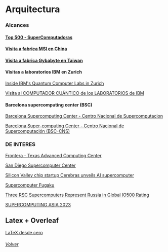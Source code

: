# Arquitectura

### Alcances

#### [Top 500 - SuperComputadoras](https://www.top500.org/lists/top500/2022/11/)

#### [Visita a fabrica MSI en China](https://youtu.be/JXPRB0u2TyA)

#### [Visita a fabrica Gybabyte en Taiwan](https://www.youtube.com/watch?v=U92iacm0SIE)

#### Visitas a laboratorios IBM en Zurich

[Inside IBM's Quantum Computer Labs in Zurich](https://www.youtube.com/watch?v=UNwjk7Ew_hw)

[Visita al COMPUTADOR CUÁNTICO de los LABORATORIOS de IBM](https://www.youtube.com/watch?v=IrUPkZ8oBhw)

#### Barcelona supercomputing center (BSC)

[Barcelona Supercomputing Center - Centro Nacional de Supercomputacion](https://www.bsc.es/)

[Barcelona Super-computing Center - Centro Nacional de Supercomputación (BSC-CNS)
](https://www.youtube.com/watch?v=y40PGLPYg90)

### DE INTERES

[Frontera - Texas Advanced Computing Center](https://www.tacc.utexas.edu/systems/frontera)

[San Diego Supercomputer Center](https://www.sdsc.edu/)

[Silicon Valley chip startup Cerebras unveils AI supercomputer](https://www.nasdaq.com/articles/silicon-valley-chip-startup-cerebras-unveils-ai-supercomputer)

[Supercomputer Fugaku](https://www.fujitsu.com/global/about/innovation/fugaku/)

[Three RSC Supercomputers Represent Russia in Global IO500 Rating](https://www.hpcwire.com/off-the-wire/three-rsc-supercomputers-represent-russia-in-global-io500-rating/)

[SUPERCOMPUTING ASIA 2023](https://www.sc-asia.org/)


## Latex + Overleaf
[LaTeX desde cero](https://www.youtube.com/watch?v=w1rBRyL1YeE)

###### [Volver](README.md)
